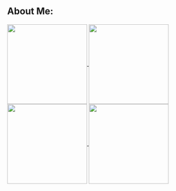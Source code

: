 <h2> About Me:  </h2>
<a href="https://github.com/Alan0893">
  <img align="center" height="185" src="https://github-readme-stats.vercel.app/api/top-langs/?username=Alan0893&langs_count=8&theme=github_dark" />
</a>
<a href="https://github.com/Alan0893">
  <img align="center" height="185" src="https://github-readme-stats.vercel.app/api?username=Alan0893&show_icons=true&include_all_commits=true&theme=github_dark" />
</a>
<a href="https://github.com/Alan0893">
  <img align="center" height="185" src="https://github-readme-streak-stats.herokuapp.com/?user=Alan0893&background=000000&ring=4078c0&fire=4183c4&currStreakNum=ffffff&sideNums=999999&currStreakLabel=4183c5&sideLabels=BD2C00&dates=999999" />
</a>
<a href="https://github.com/Alan0893">
  <img align="center" height="185" src="https://activity-graph.herokuapp.com/graph?username=Alan0893&color=4078c0&bg_color=000000&line=4078c0&point=4183C4&area=true&area_color=9CDAF1" />
</a>

